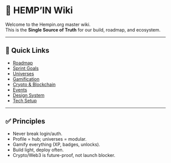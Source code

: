 # 🌌 HEMP’IN Wiki

Welcome to the Hempin.org master wiki.  
This is the **Single Source of Truth** for our build, roadmap, and ecosystem.

---

## 🚀 Quick Links
- [Roadmap](./docs/Roadmap.md)
- [Sprint Goals](./docs/Sprints.md)
- [Universes](./docs/Universes.md)
- [Gamification](./docs/Gamification.md)
- [Crypto & Blockchain](./docs/Blockchain.md)
- [Events](./docs/Events.md)
- [Design System](./docs/DesignSystem.md)
- [Tech Setup](./docs/TechSetup.md)

---

## ✅ Principles
- Never break login/auth.
- Profile = hub; universes = modular.
- Gamify everything (XP, badges, unlocks).
- Build light, deploy often.
- Crypto/Web3 is future-proof, not launch blocker.
